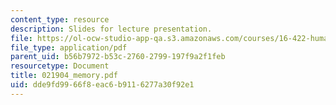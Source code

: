 ```yaml
---
content_type: resource
description: Slides for lecture presentation.
file: https://ol-ocw-studio-app-qa.s3.amazonaws.com/courses/16-422-human-supervisory-control-of-automated-systems-spring-2004/dde9fd9966f8eac6b9116277a30f92e1_021904_memory.pdf
file_type: application/pdf
parent_uid: b56b7972-b53c-2760-2799-197f9a2f1feb
resourcetype: Document
title: 021904_memory.pdf
uid: dde9fd99-66f8-eac6-b911-6277a30f92e1
---
```

